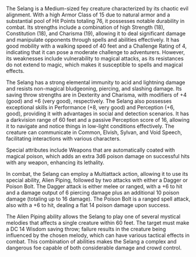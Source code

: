 The Selang is a Medium-sized fey creature characterized by its chaotic evil alignment. With a high Armor Class of 15 due to natural armor and a substantial pool of Hit Points totaling 76, it possesses notable durability in combat. Its strengths include a combination of high Strength (18), Constitution (18), and Charisma (19), allowing it to deal significant damage and manipulate opponents through spells and abilities effectively. It has good mobility with a walking speed of 40 feet and a Challenge Rating of 4, indicating that it can pose a moderate challenge to adventurers. However, its weaknesses include vulnerability to magical attacks, as its resistances do not extend to magic, which makes it susceptible to spells and magical effects. 

The Selang has a strong elemental immunity to acid and lightning damage and resists non-magical bludgeoning, piercing, and slashing damage. Its saving throw strengths are in Dexterity and Charisma, with modifiers of +4 (good) and +6 (very good), respectively. The Selang also possesses exceptional skills in Performance (+8, very good) and Perception (+6, good), providing it with advantages in social and detection scenarios. It has a darkvision range of 60 feet and a passive Perception score of 16, allowing it to navigate and notice things in low-light conditions effectively. The creature can communicate in Common, Elvish, Sylvan, and Void Speech, facilitating interactions with various characters.

Special attributes include Weapons that are automatically coated with magical poison, which adds an extra 3d6 poison damage on successful hits with any weapon, enhancing its lethality. 

In combat, the Selang can employ a Multiattack action, allowing it to use its special ability, Alien Piping, followed by two attacks with either a Dagger or Poison Bolt. The Dagger attack is either melee or ranged, with a +6 to hit and a damage output of 6 piercing damage plus an additional 10 poison damage (totaling up to 16 damage). The Poison Bolt is a ranged spell attack, also with a +6 to hit, dealing a flat 14 poison damage upon success. 

The Alien Piping ability allows the Selang to play one of several mystical melodies that affects a single creature within 60 feet. The target must make a DC 14 Wisdom saving throw; failure results in the creature being influenced by the chosen melody, which can have various tactical effects in combat. This combination of abilities makes the Selang a complex and dangerous foe capable of both considerable damage and crowd control. 